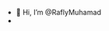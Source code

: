 - 👋 Hi, I’m @RaflyMuhamad
- 

<!---
RaflyMuhamad/RaflyMuhamad is a ✨ special ✨ repository because its `README.md` (this file) appears on your GitHub profile.
You can click the Preview link to take a look at your changes.
--->
